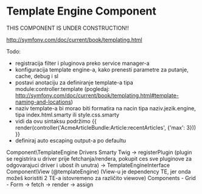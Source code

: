 Template Engine Component
=========================
THIS COMPONENT IS UNDER CONSTRUCTION!!

http://symfony.com/doc/current/book/templating.html

Todo:
- registracija filter i pluginova preko service manager-a
- konfiguracija template engine-a, kako prenesti parametre za putanje, cache, debug i sl
- postavi anotaciju za definiranje template-a tipa module:controller:template (pogledaj: http://symfony.com/doc/current/book/templating.html#template-naming-and-locations)
- naziv template-a bi morao biti formatira na nacin tipa naziv.jezik.engine, tipa index.html.smarty ili style.css.smarty
- vidi da ovu sintaksu podržimo {{ render(controller('AcmeArticleBundle:Article:recentArticles', {'max': 3})) }}
- definiraj auto escaping output-a po defaultu


Component\TemplateEngine
        Drivers
            Smarty
            Twig
	-> registerPlugin (plugin se registrira u driver prije fetchanja/rendera, pokupit ces sve pluginove za odgovarajuci driver i ubost ih unutra)
        -> TemplateEngineInterface
Component\View (@templateEngine)  (View-u je dependency TE, jer onda možeš koristiti 2 TE-a istovremeno za različito viewove)
         Components
              - Grid
              - Form
         -> fetch
         -> render
         -> assign
